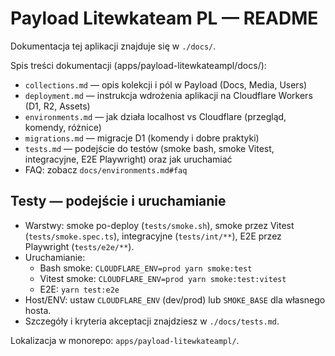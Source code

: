 # Payload Litewkateam PL — README

Dokumentacja tej aplikacji znajduje się w `./docs/`.

Spis treści dokumentacji (apps/payload-litewkateampl/docs/):

- `collections.md` — opis kolekcji i pól w Payload (Docs, Media, Users)
- `deployment.md` — instrukcja wdrożenia aplikacji na Cloudflare Workers (D1, R2, Assets)
- `environments.md` — jak działa localhost vs Cloudflare (przegląd, komendy, różnice)
- `migrations.md` — migracje D1 (komendy i dobre praktyki)
- `tests.md` — podejście do testów (smoke bash, smoke Vitest, integracyjne, E2E Playwright) oraz jak uruchamiać
- FAQ: zobacz `docs/environments.md#faq`

## Testy — podejście i uruchamianie

- Warstwy: smoke po-deploy (`tests/smoke.sh`), smoke przez Vitest (`tests/smoke.spec.ts`), integracyjne (`tests/int/**`), E2E przez Playwright (`tests/e2e/**`).
- Uruchamianie:
  - Bash smoke: `CLOUDFLARE_ENV=prod yarn smoke:test`
  - Vitest smoke: `CLOUDFLARE_ENV=prod yarn smoke:test:vitest`
  - E2E: `yarn test:e2e`
- Host/ENV: ustaw `CLOUDFLARE_ENV` (dev/prod) lub `SMOKE_BASE` dla własnego hosta.
- Szczegóły i kryteria akceptacji znajdziesz w `./docs/tests.md`.

Lokalizacja w monorepo: `apps/payload-litewkateampl/`.
